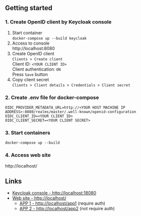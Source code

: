 ## Getting started
### 1. Create OpenID client by Keycloak console
1. Start container  
  `docker-compose up --build keycloak`
2. Access to console  
  http://localhost:8080
3. Create OpenID client  
  `Clients > Create client`  
  Client ID: `<YOUR CLIENT ID>`  
  Client authentication: `ON`  
  Press `Save` button
4. Copy client secret  
  `Clients > Client details > Credentials > Client secret`  

### 2. Create .env file for docker-compose

```properties
OIDC_PROVIDER_METADATA_URL=http://<YOUR HOST MACHINE IP ADDRESS>:8080/realms/master/.well-known/openid-configuration
OIDC_CLIENT_ID=<YOUR CLIENT ID>
OIDC_CLIENT_SECRET=<YOUR CLIENT SECRET>
```

### 3. Start containers

```
docker-compose up --build
```

### 4. Access web site
http://localhost/

## Links
* [Keycloak console - http://localhost:18080](http://localhost:18080)
* [Web site - http://localhost/](http://localhost/)
  * [APP 1 - http://localhost/app1](http://localhost/app1) (require auth)
  * [APP 2 - http://localhost/app2](http://localhost/app2) (not require auth)
